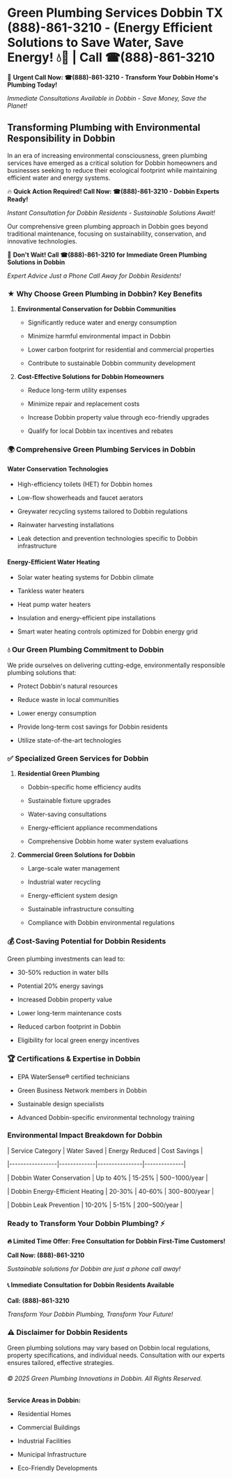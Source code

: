 # Green Plumbing Services Dobbin TX (888)-861-3210 - (Energy Efficient Solutions to Save Water, Save Energy! 💧🌿 | Call ☎(888)-861-3210

🚨 **Urgent Call Now: ☎(888)-861-3210 - Transform Your Dobbin Home's Plumbing Today!**
*Immediate Consultations Available in Dobbin - Save Money, Save the Planet!*

## Transforming Plumbing with Environmental Responsibility in Dobbin

In an era of increasing environmental consciousness, green plumbing services have emerged as a critical solution for Dobbin homeowners and businesses seeking to reduce their ecological footprint while maintaining efficient water and energy systems. 

🔥 **Quick Action Required! Call Now: ☎(888)-861-3210 - Dobbin Experts Ready!**
*Instant Consultation for Dobbin Residents - Sustainable Solutions Await!*

Our comprehensive green plumbing approach in Dobbin goes beyond traditional maintenance, focusing on sustainability, conservation, and innovative technologies.

🚨 **Don't Wait! Call ☎(888)-861-3210 for Immediate Green Plumbing Solutions in Dobbin**
*Expert Advice Just a Phone Call Away for Dobbin Residents!*

### ★ Why Choose Green Plumbing in Dobbin? Key Benefits

1. **Environmental Conservation for Dobbin Communities** 
   - Significantly reduce water and energy consumption
   - Minimize harmful environmental impact in Dobbin
   - Lower carbon footprint for residential and commercial properties
   - Contribute to sustainable Dobbin community development

2. **Cost-Effective Solutions for Dobbin Homeowners** 
   - Reduce long-term utility expenses
   - Minimize repair and replacement costs
   - Increase Dobbin property value through eco-friendly upgrades
   - Qualify for local Dobbin tax incentives and rebates

### 🌍 Comprehensive Green Plumbing Services in Dobbin

#### Water Conservation Technologies
- High-efficiency toilets (HET) for Dobbin homes
- Low-flow showerheads and faucet aerators
- Greywater recycling systems tailored to Dobbin regulations
- Rainwater harvesting installations
- Leak detection and prevention technologies specific to Dobbin infrastructure

#### Energy-Efficient Water Heating
- Solar water heating systems for Dobbin climate
- Tankless water heaters
- Heat pump water heaters
- Insulation and energy-efficient pipe installations
- Smart water heating controls optimized for Dobbin energy grid

### 💧 Our Green Plumbing Commitment to Dobbin

We pride ourselves on delivering cutting-edge, environmentally responsible plumbing solutions that:
- Protect Dobbin's natural resources
- Reduce waste in local communities
- Lower energy consumption
- Provide long-term cost savings for Dobbin residents
- Utilize state-of-the-art technologies

### ✅ Specialized Green Services for Dobbin

1. **Residential Green Plumbing**
   - Dobbin-specific home efficiency audits
   - Sustainable fixture upgrades
   - Water-saving consultations
   - Energy-efficient appliance recommendations
   - Comprehensive Dobbin home water system evaluations

2. **Commercial Green Solutions for Dobbin**
   - Large-scale water management
   - Industrial water recycling
   - Energy-efficient system design
   - Sustainable infrastructure consulting
   - Compliance with Dobbin environmental regulations

### 💰 Cost-Saving Potential for Dobbin Residents

Green plumbing investments can lead to:
- 30-50% reduction in water bills
- Potential 20% energy savings
- Increased Dobbin property value
- Lower long-term maintenance costs
- Reduced carbon footprint in Dobbin
- Eligibility for local green energy incentives

### 🏆 Certifications & Expertise in Dobbin

- EPA WaterSense® certified technicians
- Green Business Network members in Dobbin
- Sustainable design specialists
- Advanced Dobbin-specific environmental technology training

### Environmental Impact Breakdown for Dobbin

| Service Category | Water Saved | Energy Reduced | Cost Savings |
|-----------------|-------------|----------------|--------------|
| Dobbin Water Conservation | Up to 40% | 15-25% | $500-$1000/year |
| Dobbin Energy-Efficient Heating | 20-30% | 40-60% | $300-$800/year |
| Dobbin Leak Prevention | 10-20% | 5-15% | $200-$500/year |

### Ready to Transform Your Dobbin Plumbing? ⚡

**🔥 Limited Time Offer: Free Consultation for Dobbin First-Time Customers!**

**Call Now: (888)-861-3210**
*Sustainable solutions for Dobbin are just a phone call away!*

#### 📞 Immediate Consultation for Dobbin Residents Available

**Call: (888)-861-3210**
*Transform Your Dobbin Plumbing, Transform Your Future!*

### ⚠️ Disclaimer for Dobbin Residents

Green plumbing solutions may vary based on Dobbin local regulations, property specifications, and individual needs. Consultation with our experts ensures tailored, effective strategies.

###### © 2025 Green Plumbing Innovations in Dobbin. All Rights Reserved.

**Service Areas in Dobbin:** 
- Residential Homes
- Commercial Buildings
- Industrial Facilities
- Municipal Infrastructure
- Eco-Friendly Developments